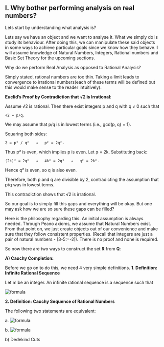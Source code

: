 ## I. Why bother performing analysis on real numbers?

Lets start by understanding what analysis is? 

Lets say we have an object and we want to analyse it. What we simply do is study its behaviour. After doing this, we can manipulate these said objects in some ways to achieve particular goals since we know how they behave. I will assume knowledge of Natural Numbers, Integers, Rational numbers and Basic Set Theory for the upcoming sections.

Why do we perform Real Analysis as opposed to Rational Analysis? 

Simply stated, rational numbers are too thin. Taking a limit leads to convergence to irrational numbers(each of these terms will be defined but this would make sense to the reader intuitively). 

**Euclid’s Proof by Contradiction that √2 is Irrational:**
 
Assume √2 is rational. Then there exist integers p and q with q ≠ 0 such that

    √2 = p/q.

We may assume that p/q is in lowest terms (i.e., gcd(p, q) = 1).

Squaring both sides:

    2 = p² / q²   ⇒   p² = 2q².

Thus p² is even, which implies p is even. Let p = 2k. Substituting back:

    (2k)² = 2q²   ⇒   4k² = 2q²   ⇒   q² = 2k².

Hence q² is even, so q is also even.

Therefore, both p and q are divisible by 2, contradicting the assumption that p/q was in lowest terms.

This contradiction shows that √2 is irrational. 

So our goal is to simply fill this gaps and everything will be okay. But one may ask how we are so sure these gaps can be filled?

Here is the philosophy regarding this. An initial assumption is always needed. Through Peano axioms, we assume that Natural Numbers exist. From that point on, we just create objects out of our convenience and make sure that they follow consistent properties. (Recall that integers are just a pair of natural numbers - 
[3-5:=-2]). There is no proof and none is required. 

So now there are two ways to construct the set **R** from **Q**:  

**A) Cauchy Completion:**

Before we go on to do this, we need 4 very simple definitions.
**1. Definition: Infinite Rational Sequence**

Let m be an integer. An infinite rational sequence is a sequence such that

![formula](https://quicklatex.com/cache3/b3/ql_b3fa9ed52370e04cb4a0053fcad312b3_l3.png) 


**2. Definition: Cauchy Sequence of Rational Numbers**

The following two statements are equivalent:

a. ![formula](https://quicklatex.com/cache3/12/ql_02d40111a53c40cef2d540e04ff18812_l3.png) 

b. ![formula](https://quicklatex.com/cache3/3d/ql_4f384c8cfac5cbcc4035ab021693953d_l3.png) 







b) Dedekind Cuts



